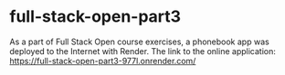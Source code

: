 # full-stack-open-part3

As a part of Full Stack Open course exercises, a phonebook app was deployed to the Internet with Render. The link to the online application: https://full-stack-open-part3-977l.onrender.com/
